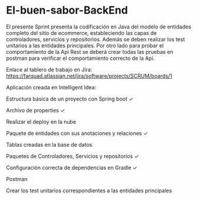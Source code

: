 # El-buen-sabor-BackEnd
 El presente Sprint presenta la codificación en Java del modelo de entidades completo del sitio de ecommerce, estableciendo las capas de controladores, servicios y repositorios. Además se deben realizar los test unitarios a las entidades principales. Por otro lado para probar el comportamiento de la Api Rest se deberá crear todas las pruebas en postman para verificar el comportamiento correcto de la Api.

Enlace al tablero de trabajo en Jira: https://farquad.atlassian.net/jira/software/projects/SCRUM/boards/1

Aplicación creada en Intelligent Idea:

Estructura básica de un proyecto con Spring boot ✓

Archivo de properties ✓

Realizar el deploy en la nube 

Paquete de entidades con sus anotaciones y relaciones ✓

Tablas creadas en la base de datos 

Paquetes de Controladores, Servicios y repositorios ✓

Configuración correcta de dependencias en Gradle ✓

Postman 

Crear los test unitarios correspondientes a las entidades principales


